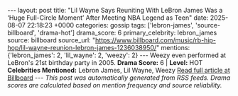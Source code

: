 --- layout: post title: "Lil Wayne Says Reuniting With LeBron James Was a ‘Huge Full-Circle Moment’ After Meeting NBA Legend as Teen" date: 2025-08-07 22:18:23 +0000 categories: gossip tags: ['lebron-james', 'source-billboard', 'drama-hot'] drama_score: 6 primary_celebrity: lebron_james source: billboard source_url: "https://www.billboard.com/music/rb-hip-hop/lil-wayne-reunion-lebron-james-1236038950/" mentions: {'lebron_james': 2, 'lil_wayne': 2, 'weezy': 2} --- Weezy even performed at LeBron's 21st birthday party in 2005. **Drama Score:** 6 | **Level:** HOT **Celebrities Mentioned:** Lebron James, Lil Wayne, Weezy [Read full article at Billboard](https://www.billboard.com/music/rb-hip-hop/lil-wayne-reunion-lebron-james-1236038950/) --- *This post was automatically generated from RSS feeds. Drama scores are calculated based on mention frequency and source reliability.*